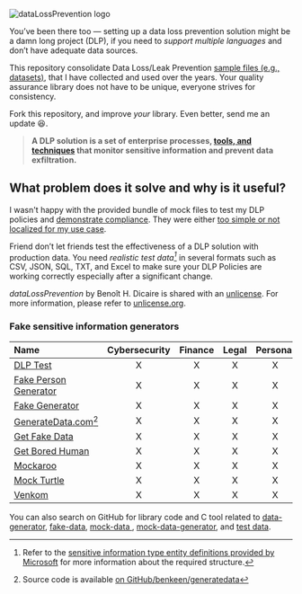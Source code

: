 ![dataLossPrevention logo](https://github.com/bhdicaire/dataLossPrevention/raw/master/logo.png)

You’ve been there too — setting up a data loss prevention solution might be a damn long project (DLP), if you need to _support multiple languages_ and don’t have adequate data sources.

This repository consolidate Data Loss/Leak Prevention [sample files (e.g., datasets)](dataSets/README.md), that I have collected and used over the years. Your quality assurance library does not have to be unique, everyone strives for consistency. 

Fork this repository, and improve _your_ library. Even better, send me an update :laughing:.

> **A DLP solution is a set of enterprise processes, [tools, and techniques](techniques/README.md) that monitor sensitive information and prevent data exfiltration.**

## What problem does it solve and why is it useful?

I wasn't happy with the provided bundle of mock files to test my DLP policies and [demonstrate compliance](techniques/compliance.md). They were either [too simple or not localized for my use case](dataSets/README.md).

Friend don’t let friends test the effectiveness of a DLP solution with production data. You need _realistic test data[^1]_ in several formats such as CSV, JSON, SQL, TXT, and Excel to make sure your DLP Policies are working correctly especially after a significant change. 

_dataLossPrevention_ by Benoît H. Dicaire is shared with an [unlicense](LICENSE). For more information, please refer to [unlicense.org](https://unlicense.org).

[^1]: Refer to the [sensitive information type entity definitions provided by Microsoft](https://docs.microsoft.com/en-us/microsoft-365/compliance/sensitive-information-type-entity-definitions?view=o365-worldwide) for more information about the required structure.

### Fake sensitive information generators

 
| Name | Cybersecurity | Finance | Legal | Personal | Technology |
| :-- | :--: | :--:| :--: | :--:| :--: |
|[DLP Test](https://dlptest.com/)| X | X | X | X | X |
|[Fake Person Generator](https://www.fakepersongenerator.com/)| X | X | X | X | X |
|[Fake Generator](https://fakegenerator.net/)| X | X | X | X | X |
|[GenerateData.com](https://generatedata.com/)[^2]| X | X | X | X | X |
|[Get Fake Data](https://getfakedata.com/)| X | X | X | X | X |
|[Get Bored Human](https://boredhumans.com/faces.php)| X | X | X | X | X |
|[Mockaroo](https://www.mockaroo.com/)| X | X | X | X | X |
|[Mock Turtle](https://mockturtle.net/)| X | X | X | X | X |
|[Venkom](https://cloud.venkon.us/)| X | X | X | X | X |

[^2]:Source code is available [on GitHub/benkeen/generatedata](https://github.com/benkeen/generatedata)

You can also search on GitHub for library code and C tool related to [data-generator](https://github.com/topics/data-generator), [fake-data](https://github.com/topics/fake-data), [mock-data ](https://github.com/topics/mock-data), [mock-data-generator](https://github.com/topics/mock-data-generator), and [test data](https://github.com/topics/test-data).
